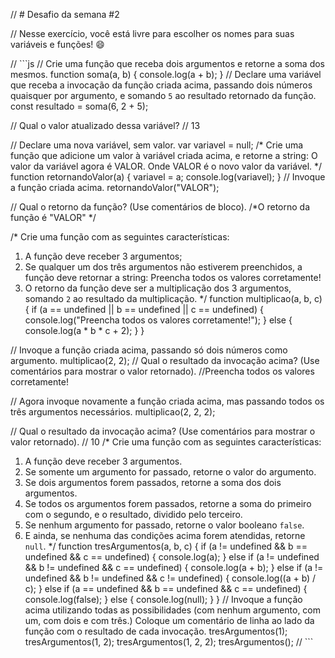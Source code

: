 // # Desafio da semana #2

// Nesse exercício, você está livre para escolher os nomes para suas variáveis e funções! :smile:

// ```js
// Crie uma função que receba dois argumentos e retorne a soma dos mesmos.
function soma(a, b) {
  console.log(a + b);
}
// Declare uma variável que receba a invocação da função criada acima, passando dois números quaisquer por argumento, e somando `5` ao resultado retornado da função.
const resultado = soma(6, 2 + 5);

// Qual o valor atualizado dessa variável?
// 13

// Declare uma nova variável, sem valor.
var variavel = null;
/*
Crie uma função que adicione um valor à variável criada acima, e retorne a string:
    O valor da variável agora é VALOR.
Onde VALOR é o novo valor da variável.
*/
function retornandoValor(a) {
  variavel = a;
  console.log(variavel);
}
// Invoque a função criada acima.
retornandoValor("VALOR");

// Qual o retorno da função? (Use comentários de bloco).
/*O retorno da função é "VALOR" */

/*
Crie uma função com as seguintes características:
1. A função deve receber 3 argumentos;
2. Se qualquer um dos três argumentos não estiverem preenchidos, a função deve retornar a string:
    Preencha todos os valores corretamente!
3. O retorno da função deve ser a multiplicação dos 3 argumentos, somando `2` ao resultado da multiplicação.
*/
function multiplicao(a, b, c) {
  if (a == undefined || b == undefined || c == undefined) {
    console.log("Preencha todos os valores corretamente!");
  } else {
    console.log(a * b * c + 2);
  }
}

// Invoque a função criada acima, passando só dois números como argumento.
multiplicao(2, 2);
// Qual o resultado da invocação acima? (Use comentários para mostrar o valor retornado).
//Preencha todos os valores corretamente!

// Agora invoque novamente a função criada acima, mas passando todos os três argumentos necessários.
multiplicao(2, 2, 2);

// Qual o resultado da invocação acima? (Use comentários para mostrar o valor retornado).
// 10
/*
Crie uma função com as seguintes características:
1. A função deve receber 3 argumentos.
2. Se somente um argumento for passado, retorne o valor do argumento.
3. Se dois argumentos forem passados, retorne a soma dos dois argumentos.
4. Se todos os argumentos forem passados, retorne a soma do primeiro com o segundo, e o resultado, dividido pelo terceiro.
5. Se nenhum argumento for passado, retorne o valor booleano `false`.
6. E ainda, se nenhuma das condições acima forem atendidas, retorne `null`.
*/
function tresArgumentos(a, b, c) {
  if (a != undefined && b == undefined && c == undefined) {
    console.log(a);
  } else if (a != undefined && b != undefined && c == undefined) {
    console.log(a + b);
  } else if (a != undefined && b != undefined && c != undefined) {
    console.log((a + b) / c);
  } else if (a == undefined && b == undefined && c == undefined) {
    console.log(false);
  } else {
    console.log(null);
  }
}
// Invoque a função acima utilizando todas as possibilidades (com nenhum argumento, com um, com dois e com três.) Coloque um comentário de linha ao lado da função com o resultado de cada invocação.
tresArgumentos(1);
tresArgumentos(1, 2);
tresArgumentos(1, 2, 2);
tresArgumentos();
// ```
